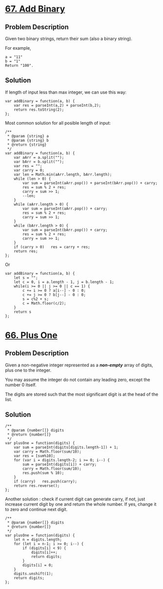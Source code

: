 # [67. Add Binary](https://leetcode.com/problems/add-binary/description/)
## Problem Description
Given two binary strings, return their sum (also a binary string).

For example,
```
a = "11"
b = "1"
Return "100".
```

## Solution
If length of input less than max integer, we can use this way:
```
var addBinary = function(a, b) {
    var res = parseInt(a,2) + parseInt(b,2);
    return res.toString(2);
};
```

Most common solution for all posible length of input:
```
/**
 * @param {string} a
 * @param {string} b
 * @return {string}
 */
var addBinary = function(a, b) {
    var aArr = a.split("");
    var bArr = b.split("");
    var res = "";
    var carry = 0;
    var len = Math.min(aArr.length, bArr.length);
    while (len > 0) {
        var sum = parseInt(aArr.pop()) + parseInt(bArr.pop()) + carry;
        res = sum % 2 + res;
        carry = sum >> 1;
        --len;
    }
    while (aArr.length > 0) {
        var sum = parseInt(aArr.pop()) + carry;
        res = sum % 2 + res;
        carry = sum >> 1;
    }
    while (bArr.length > 0) {
        var sum = parseInt(bArr.pop()) + carry;
        res = sum % 2 + res;
        carry = sum >> 1;
    }
    if (carry > 0)   res = carry + res;
    return res;
};
```
Or 
```
var addBinary = function(a, b) {
    let s = "";
    let c = 0, i = a.length - 1, j = b.length - 1;
    while(i >= 0 || j >= 0 || c == 1) {
        c += i >= 0 ? a[i--] - 0 : 0;
        c += j >= 0 ? b[j--] - 0 : 0;
        s = c%2 + s;
        c = Math.floor(c/2);
    }    
    return s
};
```

# [66. Plus One](https://leetcode.com/problems/plus-one/description/)
## Problem Description
Given a non-negative integer represented as a _**non-empty**_ array of digits, plus one to the integer.

You may assume the integer do not contain any leading zero, except the number 0 itself.

The digits are stored such that the most significant digit is at the head of the list.

## Solution
```
/**
 * @param {number[]} digits
 * @return {number[]}
 */
var plusOne = function(digits) {
    var sum = parseInt(digits[digits.length-1]) + 1;
    var carry = Math.floor(sum/10);
    var res = [sum%10];
    for (var i = digits.length-2; i >= 0; i--) {
        sum = parseInt(digits[i]) + carry;
        carry = Math.floor(sum/10);
        res.push(sum % 10);
    }
    if (carry)   res.push(carry);
    return res.reverse();
};
```
Another solution : check if current digit can generate carry, if not, just increase current digit by one and return the whole number. If yes, change it to zero and continue next digit.
```
/**
 * @param {number[]} digits
 * @return {number[]}
 */
var plusOne = function(digits) {
    let n = digits.length;
    for (let i = n-1; i >= 0; i--) {
        if (digits[i] < 9) {
            digits[i]++;
            return digits;
        }        
        digits[i] = 0;
    }    
    digits.unshift(1);    
    return digits;
};
```
